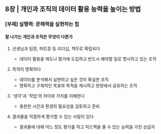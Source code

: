 ## 8장  | 개인과 조직의 데이터 활용 능력을 높이는 방법
### [부제] 실행력: 문해력을 실현하는 힘

#### 잘 나가는 개인과 조직은 무엇이 다른가

1. 선생님과 팀장, 파트장 등 리더십, 책무로 확립되다  
    - 데이터 활용을 제도나 평가에 도입하고 반드시 해야할 일로 명시하고 있는 조직  

2. 목적이 명확하다
    - 데이터를 분석해서 실현하고 싶은 것이 확실한 조직
    - 명확하고 구체적인 목표와 목적을 제시하고 현장에서 공유하는 조직

3. '생각'과 '작업'의 차이와 가치를 이해한다
    - 충분한 시간과 환경의 필요성을 검토하고 준비

4. 결과물을 적절하게 평가할 수 있는 사람이 있다
    - 결과물에 대해 어느 정도 평가를 하고 피드백을 줄 수 있는 능력을 가진 상급자
